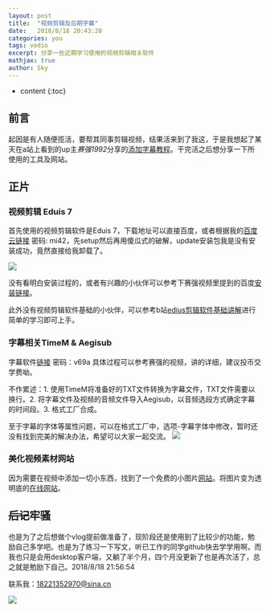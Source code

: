 ```yaml
---
layout: post
title:  "视频剪辑及后期字幕"
date:   2018/8/18 20:43:20   
categories: you
tags: vedio 
excerpt: 分享一些近期学习使用的视频剪辑相关软件
mathjax: true
author: Sky
---
```


* content
{:toc}



## 前言 ##
起因是有人随便揽活，要帮其同事剪辑视频，结果活来到了我这，于是我想起了某天在a站上看到的up主*赛强1992*分享的[添加字幕教程](http://www.acfun.cn/v/ac4072765)。干完活之后想分享一下所使用的工具及网站。
## 正片 ##
### 视频剪辑 Eduis 7 ###
首先使用的视频剪辑软件是Eduis 7，下载地址可以直接百度，或者根据我的[百度云链接](https://pan.baidu.com/s/1dq7lbAnOr7SK9jG4IVIMog) 密码: mi42，先setup然后再用傻瓜式的破解，update安装包我是没有安装成功，竟然直接给我卸载了。

![](https://i.imgur.com/W1YrgnX.png)

没有看明白安装过程的，或者有兴趣的小伙伴可以参考下赛强视频里提到的百度[安装链接](http://www.lookae.com/edius7cark/)。

此外没有视频剪辑软件基础的小伙伴，可以参考b站[edius剪辑软件基础讲解](https://www.bilibili.com/video/av5466027)进行简单的学习即可上手。
### 字幕相关TimeM & Aegisub ###
字幕软件[链接](http://pan.baidu.com/s/1hrFmfi8) 密码：v69a
具体过程可以参考赛强的视频，讲的详细，建议投币交学费呦。

不作累述：1. 使用TimeM将准备好的TXT文件转换为字幕文件，TXT文件需要以换行。2. 将字幕文件及视频的音频文件导入Aegisub，以音频选段方式确定字幕的时间段。3. 格式工厂合成。

至于字幕的字体等属性问题，可以在格式工厂中，选项-字幕字体中修改，暂时还没有找到完美的解决办法，希望可以大家一起交流。
![](https://i.imgur.com/3RcVLUH.png)

### 美化视频素材网站 ###
因为需要在视频中添加一切小东西，找到了一个免费的小图片[网站](https://www.easyicon.net/language.zh-cn/)。将图片变为透明底的[在线网站](http://www.aigei.com/bgremover/)。

## <del>后记</del>牢骚 ##

也是为了之后想做个vlog提前做准备了，现阶段还是使用到了比较少的功能，勉励自己多学吧。也是为了练习一下写文，听已工作的同学github快去学学用啊，而我也只是会用desktop客户端，又躺了半个月，四个月没更新了也是再次活了，总之就是勉励下自己。2018/8/18 21:56:54 

联系我：18221352970@sina.cn

![](https://i.imgur.com/WBd0PHs.png)








  


